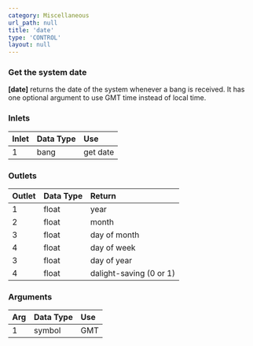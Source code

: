 ```yaml
---
category: Miscellaneous
url_path: null
title: 'date'
type: 'CONTROL'
layout: null
---
```


### Get the system date

**[date]** returns the date of the system whenever a bang is received. It has one optional argument to use GMT time instead of local time.

### Inlets

| Inlet | Data Type | Use      |
|:------|:----------|:---------|
| 1     | bang      | get date |


### Outlets

| Outlet | Data Type | Return                  |
|:-------|:----------|:------------------------|
| 1      | float     | year                    |
| 2      | float     | month                   |
| 3      | float     | day of month            |
| 4      | float     | day of week             |
| 3      | float     | day of year             |
| 4      | float     | dalight-saving (0 or 1) |

### Arguments

| Arg | Data Type | Use      |
|:----|:----------|:---------|
| 1   | symbol    | GMT      |
